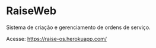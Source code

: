 # RaiseWeb
Sistema de criação e gerenciamento de ordens de serviço.

Acesse: https://raise-os.herokuapp.com/
